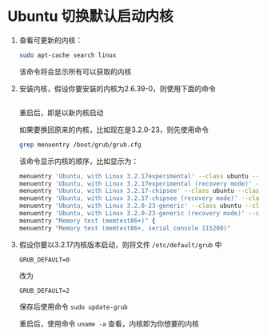 # Ubuntu 切换默认启动内核

1. 查看可更新的内核：

   ```sh
   sudo apt-cache search linux
   ```

   该命令将会显示所有可以获取的内核

2. 安装内核，假设你要安装的内核为2.6.39-0，则使用下面的命令

   ```sh
   
   ```

   重启后，即是以新内核启动

   如果要换回原来的内核，比如现在是3.2.0-23，则先使用命令

   ```sh
   grep menuentry /boot/grub/grub.cfg
   ```

   该命令显示内核的顺序，比如显示为：

   ```sh
   menuentry 'Ubuntu, with Linux 3.2.17experimental' --class ubuntu --class gnu-linux --class gnu --class os {
   menuentry 'Ubuntu, with Linux 3.2.17experimental (recovery mode)' --class ubuntu --class gnu-linux --class gnu --class os {
   menuentry 'Ubuntu, with Linux 3.2.17-chipsee' --class ubuntu --class gnu-linux --class gnu --class os {
   menuentry 'Ubuntu, with Linux 3.2.17-chipsee (recovery mode)' --class ubuntu --class gnu-linux --class gnu --class os {
   menuentry 'Ubuntu, with Linux 3.2.0-23-generic' --class ubuntu --class gnu-linux --class gnu --class os {
   menuentry 'Ubuntu, with Linux 3.2.0-23-generic (recovery mode)' --class ubuntu --class gnu-linux --class gnu --class os {
   menuentry "Memory test (memtest86+)" {
   menuentry "Memory test (memtest86+, serial console 115200)"
   ```

3. 假设你要以3.2.17内核版本启动，则将文件 `/etc/default/grub` 中

   `GRUB_DEFAULT=0`

   改为

   `GRUB_DEFAULT=2` 

   保存后使用命令 `sudo update-grub`

   重启后，使用命令 `uname -a` 查看，内核即为你想要的内核